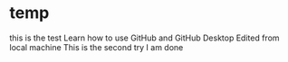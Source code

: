 # temp
this is the test
Learn how to use GitHub and GitHub Desktop
Edited from local machine
This is the second try
I am done
